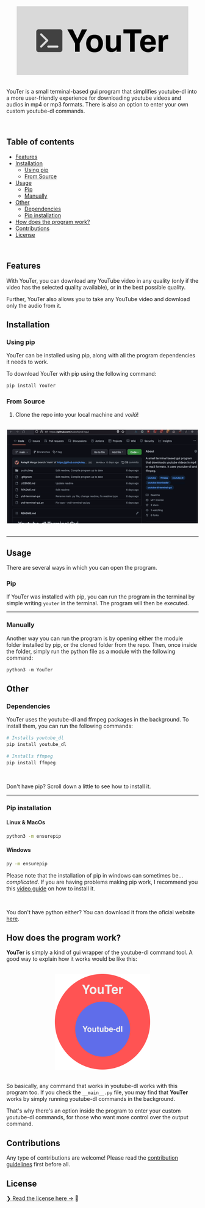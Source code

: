<div align="center">
  <img src="https://raw.githubusercontent.com/AsleyR/YouTer/main/YouTer/public/img/YouTer%20Logo%20500-200.png" width="450">
</div>

<br>

YouTer is a small terminal-based gui program that simplifies youtube-dl into a more user-friendly experience for downloading youtube videos and audios in mp4 or mp3 formats. There is also an option to enter your own custom youtube-dl commands.

<br>

<h2> Table of contents</h2>

- [Features](#features)
- [Installation](#installation)
  - [Using pip](#using-pip)
  - [From Source](#from-source)
- [Usage](#usage)
  - [Pip](#pip)
  - [Manually](#manually)
- [Other](#other)
  - [Dependencies](#dependencies)
  - [Pip installation](#pip-installation)
- [How does the program work?](#how-does-the-program-work)
- [Contributions](#contributions)
- [License](#license)

<br>

## Features

With YouTer, you can download any YouTube video in any quality (only if the video has the selected quality available), or in the best possible quality.

Further, YouTer also allows you to take any YouTube video and download only the audio from it.

## Installation

### Using pip

YouTer can be installed using pip, along with all the program dependencies it needs to work. 

To download YouTer with pip using the following command:

```python
pip install YouTer
```

### From Source

1. Clone the repo into your local machine and _voilá_!

<br>

<div align="center">
<img src="https://raw.githubusercontent.com/AsleyR/YouTer/main/YouTer/public/img/clone_repo_guide.gif" width="500">
</div>

<br>

---

## Usage

There are several ways in which you can open the program.

### Pip

If YouTer was installed with pip, you can run the program in the terminal by simple writing `youter` in the terminal. The program will then be executed.

---

### Manually

Another way you can run the program is by opening either the module folder installed by pip, or the cloned folder from the repo. Then, once inside the folder, simply run the python file as a module with the following command:

```python
python3 -m YouTer
```

## Other

### Dependencies
YouTer uses the youtube-dl and ffmpeg packages in the background. To install them, you can run the following commands:

```bash
# Installs youtube_dl
pip install youtube_dl
```
```bash
# Installs ffmpeg
pip install ffmpeg
```
<br>

Don't have pip? Scroll down a little to see how to install it.

---
### Pip installation

<h4>Linux & MacOs</h4>

```bash
python3 -m ensurepip
```

<h4>Windows</h4>

```bash
py -m ensurepip
```
Please note that the installation of pip in windows can sometimes be... _complicated_. If you are having problems making pip work, I recommend you this [video guide](https://youtu.be/c_qNC1lL4qA) on how to install it.

<br>

You don't have python either? You can download it from the oficial website <a href="https://www.python.org/downloads/" target="_blank">here</a>.

## How does the program work?
**YouTer** is simply a kind of gui wrapper of the youtube-dl command tool. A good way to explain how it works would be like this:

<br>
<div align="center">
<img src="https://raw.githubusercontent.com/AsleyR/YouTer/main/YouTer/public/img/YouTer%20Explained.svg" width=250>
</div>

<br>

So basically, any command that works in youtube-dl works with this program too. If you check the `__main__.py` file, you may find that **YouTer** works by simply running youtube-dl commands in the background.

That's why there's an option inside the program to enter your custom youtube-dl commands, for those who want more control over the output command.

## Contributions
Any type of contributions are welcome! Please read the [contribution guidelines](CONTRIBUTING.md) first before all.

## License

[❯ Read the license here →](LICENSE.md) 🔏
